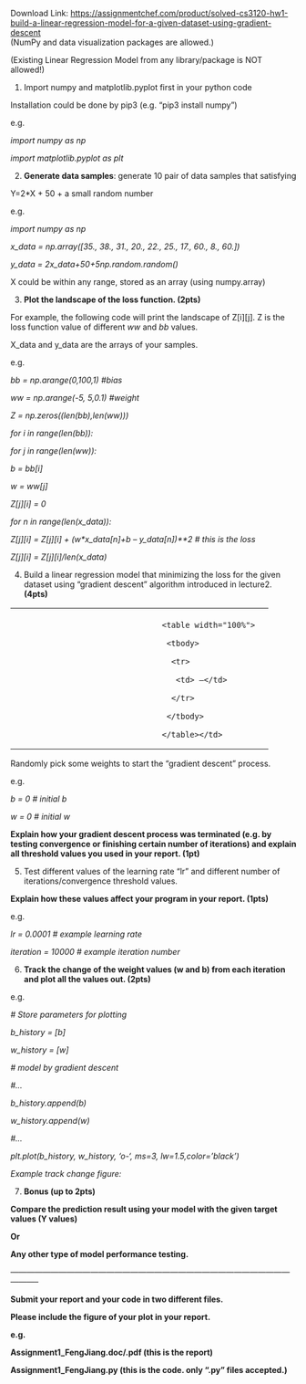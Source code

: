 Download Link: https://assignmentchef.com/product/solved-cs3120-hw1-build-a-linear-regression-model-for-a-given-dataset-using-gradient-descent
<br>
(NumPy and data visualization packages are allowed.)

(Existing Linear Regression Model from any library/package is NOT allowed!)

<ol>

 <li>Import numpy and matplotlib.pyplot first in your python code</li>

</ol>

Installation could be done by pip3  (e.g. “pip3 install numpy”)

e.g.

<em>import numpy as np</em>

<em>import matplotlib.pyplot as plt</em>




<ol start="2">

 <li><strong>Generate data samples</strong>: generate 10 pair of data samples that satisfying</li>

</ol>

Y=2*X + 50 + a small random number

e.g.

<em>import numpy as np</em>

<em>x_data = np.array([35., 38., 31., 20., 22., 25., 17., 60., 8., 60.])</em>

<em>y_data = 2*x_data+50+5*np.random.random()</em>

X could be within any range, stored as an array (using numpy.array)




<ol start="3">

 <li><strong>Plot the landscape of the loss function. (2pts)</strong></li>

</ol>

For example, the following code will print the landscape of Z[i][j]. Z is the loss function value of different <em>ww</em> and <em>bb</em> values.

X_data and y_data are the arrays of your samples.

e.g.

<em>bb = np.arange(0,100,1) #bias</em>

<em>ww = np.arange(-5, 5,0.1) #weight</em>

<em>Z = np.zeros((len(bb),len(ww)))</em>

<em> </em>

<em>for i in range(len(bb)):</em>

<em>    for j in range(len(ww)):</em>

<em>        b = bb[i]</em>

<em>        w = ww[j]</em>

<em>        Z[j][i] = 0        </em>

<em>        for n in range(len(x_data)):</em>

<em>            Z[j][i] = Z[j][i] + (w*x_data[n]+b – y_data[n])**2 # this is the loss </em>

<em>        Z[j][i] = Z[j][i]/len(x_data)</em>







<ol start="4">

 <li>Build a linear regression model that minimizing the loss for the given dataset using “gradient descent” algorithm introduced in lecture2.<strong> (4pts)</strong></li>

</ol>

<table>

 <tbody>

  <tr>

   <td width="242"></td>

  </tr>

  <tr>

   <td></td>

   <td width="179">

    <table width="100%">

     <tbody>

      <tr>

       <td> –</td>

      </tr>

     </tbody>

    </table></td>

  </tr>

 </tbody>

</table>

<strong> </strong>

<strong> </strong>

<strong> </strong>




Randomly pick some weights to start the “gradient descent” process.

e.g.

<em>b = 0 # initial b</em>

<em>w = 0 # initial w</em>

<strong> </strong>

<strong> </strong>

<strong>Explain how your gradient descent process was terminated (e.g. by testing convergence or finishing certain number of iterations) and explain all threshold values you used in your report.    (1pt)</strong>

<strong> </strong>




<ol start="5">

 <li>Test different values of the learning rate “lr” and different number of iterations/convergence threshold values.</li>

</ol>

<strong>Explain how these values affect your program in your report.  (1pts)</strong>

e.g.

<em>lr = 0.0001 # example learning rate</em>

<em>iteration = 10000 # example iteration number</em>




<ol start="6">

 <li><strong>Track the change of the weight values (w and b) from each iteration and plot all the values out. (2pts)</strong></li>

</ol>

e.g.

<em># Store parameters for plotting</em>

<em>b_history = [b]</em>

<em>w_history = [w]</em>

<em># model by gradient descent</em>

<em>#…</em>

<em>b_history.append(b)</em>

<em>w_history.append(w)</em>

<em>#…</em>

<em>plt.plot(b_history, w_history, ‘o-‘, ms=3, lw=1.5,color=’black’)</em>

<em> </em>

<em>Example track change figure:</em>

<strong> </strong>

<ol start="7">

 <li><strong>Bonus (up to 2pts)</strong></li>

</ol>

<strong>Compare the prediction result using your model with the given target values (Y values)</strong>

<strong>Or </strong>

<strong>Any other type of model performance testing.</strong>

<em>——————————————————————————————————————–</em>

<strong>Submit your report and your code in two different files. </strong>

<strong>Please include the figure of your plot in your report.</strong>

<strong>e.g.</strong>

<strong>Assignment1_FengJiang.doc/.pdf (this is the report)</strong>

<strong>Assignment1_FengJiang.py (this is the code. only “.py” files accepted.)</strong>